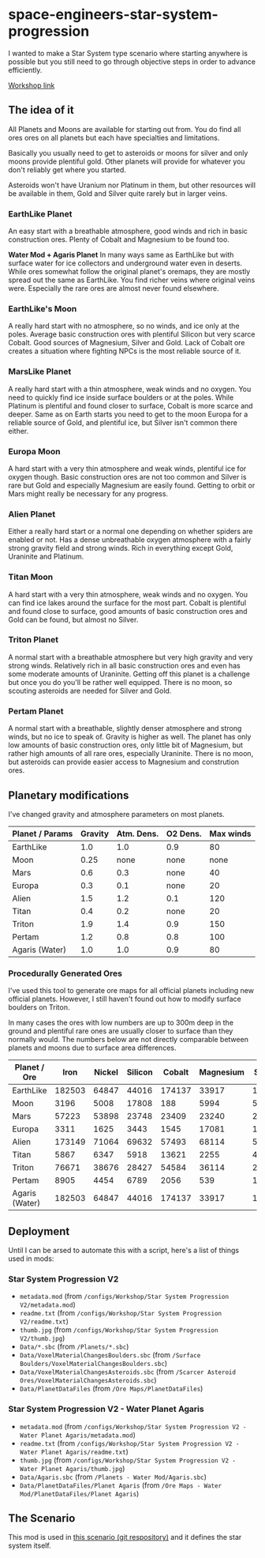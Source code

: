 # space-engineers-star-system-progression
I wanted to make a Star System type scenario where starting anywhere is possible but you still need to go through objective steps in order to advance efficiently.

[Workshop link](https://steamcommunity.com/sharedfiles/filedetails/?id=2071799682)

## The idea of it

All Planets and Moons are available for starting out from. You do find all ores ores on all planets but each have specialties and limitations.

Basically you usually need to get to asteroids or moons for silver and only moons provide plentiful gold. Other planets will provide for whatever you don't reliably get where you started.

Asteroids won't have Uranium nor Platinum in them, but other resources will be available in them, Gold and Silver quite rarely but in larger veins.

### EarthLike Planet
An easy start with a breathable atmosphere, good winds and rich in basic construction ores. Plenty of Cobalt and Magnesium to be found too.

**Water Mod + Agaris Planet**
In many ways same as EarthLike but with surface water for ice collectors and underground water even in deserts. While ores somewhat follow the original planet's oremaps, they are mostly spread out the same as EarthLike. You find richer veins where original veins were. Especially the rare ores are almost never found elsewhere.

### EarthLike's Moon
A really hard start with no atmosphere, so no winds, and ice only at the poles. Average basic construction ores with plentiful Silicon but very scarce Cobalt. Good sources of Magnesium, Silver and Gold. Lack of Cobalt ore creates a situation where fighting NPCs is the most reliable source of it.

### MarsLike Planet
A really hard start with a thin atmosphere, weak winds and no oxygen. You need to quickly find ice inside surface boulders or at the poles. While Platinum is plentiful and found closer to surface, Cobalt is more scarce and deeper. Same as on Earth starts you need to get to the moon Europa for a reliable source of Gold, and plentiful ice, but Silver isn't common there either.

### Europa Moon
A hard start with a very thin atmosphere and weak winds, plentiful ice for oxygen though. Basic construction ores are not too common and Silver is rare but Gold and especially Magnesium are easily found. Getting to orbit or Mars might really be necessary for any progress.

### Alien Planet
Either a really hard start or a normal one depending on whether spiders are enabled or not. Has a dense unbreathable oxygen atmosphere with a fairly strong gravity field and strong winds. Rich in everything except Gold, Uraninite and Platinum.

### Titan Moon
A hard start with a very thin atmosphere, weak winds and no oxygen. You can find ice lakes around the surface for the most part. Cobalt is plentiful and found close to surface, good amounts of basic construction ores and Gold can be found, but almost no Silver.

### Triton Planet
A normal start with a breathable atmosphere but very high gravity and very strong winds. Relatively rich in all basic construction ores and even has some moderate amounts of Uraninite. Getting off this planet is a challenge but once you do you'll be rather well equipped. There is no moon, so scouting asteroids are needed for Silver and Gold.

### Pertam Planet
A normal start with a breathable, slightly denser atmosphere and strong winds, but no ice to speak of. Gravity is higher as well. The planet has only low amounts of basic construction ores, only little bit of Magnesium, but rather high amounts of all rare ores, especially Uraninite. There is no moon, but asteroids can provide easier access to Magnesium and constrution ores.

## Planetary modifications
I've changed gravity and atmosphere parameters on most planets.

Planet / Params | Gravity | Atm. Dens. | O2 Dens. | Max winds
--------------- | ------- | ---------- | -------- | ---------
EarthLike       | 1.0     | 1.0        | 0.9      | 80
Moon            | 0.25    | none       | none     | none
Mars            | 0.6     | 0.3        | none     | 40
Europa          | 0.3     | 0.1        | none     | 20
Alien           | 1.5     | 1.2        | 0.1      | 120
Titan           | 0.4     | 0.2        | none     | 20
Triton          | 1.9     | 1.4        | 0.9      | 150
Pertam          | 1.2     | 0.8        | 0.8      | 100
Agaris (Water)  | 1.0     | 1.0        | 0.9      | 80

### Procedurally Generated Ores
I've used this tool to generate ore maps for all official planets including new official planets. However, I still haven't found out how to modify surface boulders on Triton.

In many cases the ores with low numbers are up to 300m deep in the ground and plentiful rare ones are usually closer to surface than they normally would. The numbers below are not directly comparable between planets and moons due to surface area differences.

Planet / Ore    | Iron   | Nickel | Silicon | Cobalt | Magnesium | Silver | Gold  | Uraninite | Platinum
------------    | ------ | ------ | ------- | ------ | --------- | ------ | ----- | --------- | --------
EarthLike       | 182503 | 64847  | 44016   | 174137 | 33917     | 121    | 181   | 154       | 160
Moon            | 3196   | 5008   | 17808   | 188    | 5994      | 5864   | 5152  | 91        | 490
Mars            | 57223  | 53898  | 23748   | 23409  | 23240     | 221    | 168   | 376       | 45359
Europa          | 3311   | 1625   | 3443    | 1545   | 17081     | 126    | 4211  | 71        | 299
Alien           | 173149 | 71064  | 69632   | 57493  | 68114     | 56952  | 633   | 2353      | 632
Titan           | 5867   | 6347   | 5918    | 13621  | 2255      | 40     | 8113  | 144       | 63
Triton          | 76671  | 38676  | 28427   | 54584  | 36114     | 259    | 2864  | 1933      | 477
Pertam          | 8905   | 4454   | 6789    | 2056   | 539       | 16509  | 26525 | 32194     | 10880
Agaris (Water)  | 182503 | 64847  | 44016   | 174137 | 33917     | 121    | 181   | 154       | 160

## Deployment
Until I can be arsed to automate this with a script, here's a list of things used in mods:

### Star System Progression V2
* `metadata.mod` (from `/configs/Workshop/Star System Progression V2/metadata.mod`)
* `readme.txt` (from `/configs/Workshop/Star System Progression V2/readme.txt`)
* `thumb.jpg` (from `/configs/Workshop/Star System Progression V2/thumb.jpg`)
* `Data/*.sbc` (from `/Planets/*.sbc`)
* `Data/VoxelMaterialChangesBoulders.sbc` (from `/Surface Boulders/VoxelMaterialChangesBoulders.sbc`)
* `Data/VoxelMaterialChangesAsteroids.sbc` (from `/Scarcer Asteroid Ores/VoxelMaterialChangesAsteroids.sbc`)
* `Data/PlanetDataFiles` (from `/Ore Maps/PlanetDataFiles`)

### Star System Progression V2 - Water Planet Agaris
* `metadata.mod` (from `/configs/Workshop/Star System Progression V2 - Water Planet Agaris/metadata.mod`)
* `readme.txt` (from `/configs/Workshop/Star System Progression V2 - Water Planet Agaris/readme.txt`)
* `thumb.jpg` (from `/configs/Workshop/Star System Progression V2 - Water Planet Agaris/thumb.jpg`)
* `Data/Agaris.sbc` (from `/Planets - Water Mod/Agaris.sbc`)
* `Data/PlanetDataFiles/Planet Agaris` (from `/Ore Maps - Water Mod/PlanetDataFiles/Planet Agaris`)

## The Scenario
This mod is used in [this scenario (git respository)](https://github.com/paranox/space-engineers-survival-progressively-less-likely) and it defines the star system itself.
